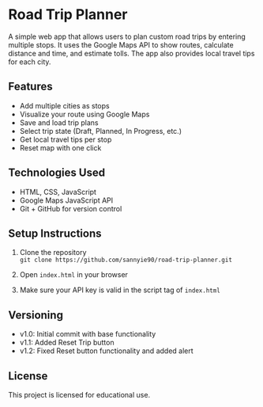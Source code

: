 # Road Trip Planner

A simple web app that allows users to plan custom road trips by entering multiple stops. It uses the Google Maps API to show routes, calculate distance and time, and estimate tolls. The app also provides local travel tips for each city.

## Features

- Add multiple cities as stops
- Visualize your route using Google Maps
- Save and load trip plans
- Select trip state (Draft, Planned, In Progress, etc.)
- Get local travel tips per stop
- Reset map with one click

## Technologies Used

- HTML, CSS, JavaScript
- Google Maps JavaScript API
- Git + GitHub for version control

## Setup Instructions

1. Clone the repository  
   `git clone https://github.com/sannyie90/road-trip-planner.git`

2. Open `index.html` in your browser

3. Make sure your API key is valid in the script tag of `index.html`

## Versioning

- v1.0: Initial commit with base functionality  
- v1.1: Added Reset Trip button  
- v1.2: Fixed Reset button functionality and added alert

## License

This project is licensed for educational use.
